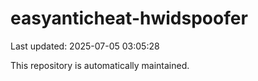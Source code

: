 # easyanticheat-hwidspoofer

Last updated: 2025-07-05 03:05:28

This repository is automatically maintained.
